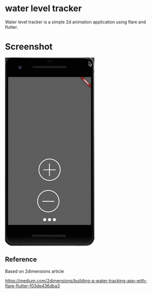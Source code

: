 # water level tracker

Water level tracker is a simple 2d animation application using flare and flutter.

# Screenshot

![](water-level.gif)

## Reference
Based on 2dimensions article


https://medium.com/2dimensions/building-a-water-tracking-app-with-flare-flutter-f03de436dba3

